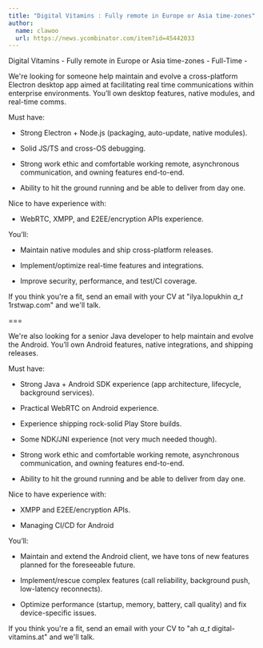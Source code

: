 ```yaml
---
title: "Digital Vitamins : Fully remote in Europe or Asia time-zones"
author:
  name: clawoo
  url: https://news.ycombinator.com/item?id=45442033
---
```

Digital Vitamins - Fully remote in Europe or Asia time-zones - Full-Time -

We&#x27;re looking for someone help maintain and evolve a cross-platform Electron desktop app aimed at facilitating real time communications within enterprise environments. You’ll own desktop features, native modules, and real-time comms.

Must have:

- Strong Electron + Node.js (packaging, auto-update, native modules).

- Solid JS&#x2F;TS and cross-OS debugging.

- Strong work ethic and comfortable working remote, asynchronous communication, and owning features end-to-end.

- Ability to hit the ground running and be able to deliver from day one.

Nice to have experience with:

- WebRTC, XMPP, and E2EE&#x2F;encryption APIs experience.

You’ll:

- Maintain native modules and ship cross-platform releases.

- Implement&#x2F;optimize real-time features and integrations.

- Improve security, performance, and test&#x2F;CI coverage.

If you think you&#x27;re a fit, send an email with your CV at &quot;ilya.lopukhin _a_t_ 1rstwap.com&quot; and we&#x27;ll talk.

===

We&#x27;re also looking for a senior Java developer to help maintain and evolve the Android. You’ll own Android features, native integrations, and shipping releases.

Must have:

- Strong Java + Android SDK experience (app architecture, lifecycle, background services).

- Practical WebRTC on Android experience.

- Experience shipping rock-solid Play Store builds.

- Some NDK&#x2F;JNI experience (not very much needed though).

- Strong work ethic and comfortable working remote, asynchronous communication, and owning features end-to-end.

- Ability to hit the ground running and be able to deliver from day one.

Nice to have experience with:

- XMPP and E2EE&#x2F;encryption APIs.

- Managing CI&#x2F;CD for Android

You’ll:

- Maintain and extend the Android client, we have tons of new features planned for the foreseeable future.

- Implement&#x2F;rescue complex features (call reliability, background push, low-latency reconnects).

- Optimize performance (startup, memory, battery, call quality) and fix device-specific issues.

If you think you&#x27;re a fit, send an email with your CV to &quot;ah _a_t_ digital-vitamins.at&quot; and we&#x27;ll talk.
<JobApplication />
